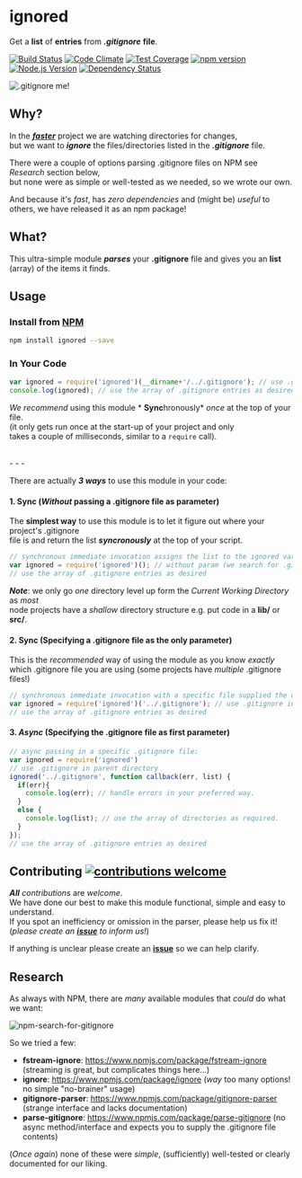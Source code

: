 # ignored
Get a **list** of **entries** from ***.gitignore*** **file**.

[![Build Status](https://travis-ci.org/nelsonic/ignored.svg)](https://travis-ci.org/nelsonic/ignored)
[![Code Climate](https://codeclimate.com/github/nelsonic/ignored/badges/gpa.svg)](https://codeclimate.com/github/nelsonic/ignored)
[![Test Coverage](https://codeclimate.com/github/nelsonic/ignored/badges/coverage.svg)](https://codeclimate.com/github/nelsonic/ignored)
[![npm version](https://badge.fury.io/js/listdirs.svg)](http://badge.fury.io/js/listdirs)
[![Node.js Version][node-version-image]][node-version-url]
[![Dependency Status](https://david-dm.org/nelsonic/ignored.svg)](https://david-dm.org/nelsonic/ignored)

![.gitignore me!](http://i.imgur.com/CszskqZ.png)

## Why?

In the [***faster***](https://github.com/ideaq/faster)
 project we are watching directories for changes,  
 but we want to ***ignore*** the files/directories
 listed in the ***.gitignore*** file.

 There were a couple of options parsing .gitignore files on NPM
 see *Research* section below,  
 but none were as simple or well-tested as
 we needed, so we wrote our own.

 And because it's *fast*, has *zero dependencies* and (might
 be) *useful* to others, we have released it as an npm package!

## What?

This ultra-simple module ***parses*** your **.gitignore** file
and gives you an **list** (array) of the items it finds.

## Usage

### Install from [NPM](https://www.npmjs.com/package/ignored)

```sh
npm install ignored --save
```

### In Your Code

```js
var ignored = require('ignored')(__dirname+'/../.gitignore'); // use .gitignore in parent dir
console.log(ignored); // use the array of .gitignore entries as desired
```
*We recommend* using this module * **Sync**hronously* *once* at the top of your file.  
(it only gets run once at the start-up of your project and only  
takes a couple of milliseconds, similar to a `require` call).

<br />
- - -

There are actually ***3 ways*** to use this module in your code:

#### 1. Sync (*Without* passing a .gitignore file as parameter)

The **simplest way** to use this module is to let it figure out where your
project's .gitignore  
file is and return the list ***syncronously*** at the
top of your script.

```js
// synchronous immediate invocation assigns the list to the ignored var directly
var ignored = require('ignored')(); // without param (we search for .gitignore)
// use the array of .gitignore entries as desired
```
***Note***: we only go *one* directory level up form the
*Current Working Directory* as *most*  
node projects have a *shallow*
directory structure e.g. put code in a **lib/** or **src/**.

#### 2. Sync (Specifying a .gitignore file as the only parameter)

This is the *recommended* way of using the module as you know *exactly*  
which .gitignore file you are using
(some projects have *multiple* .gitignore files!)

```js
// synchronous immediate invocation with a specific file supplied the only param
var ignored = require('ignored')('../.gitignore'); // use .gitignore in parent dir
// use the array of .gitignore entries as desired
```

#### 3. *Async* (Specifying the .gitignore file as first parameter)

```js
// async passing in a specific .gitignore file:
var ignored = require('ignored')
// use .gitignore in parent directory
ignored('../.gitignore', function callback(err, list) {
  if(err){
    console.log(err); // handle errors in your preferred way.
  }
  else {
    console.log(list); // use the array of directories as required.
  }
});
// use the array of .gitignore entries as desired
```


## Contributing [![contributions welcome](https://img.shields.io/badge/contributions-welcome-brightgreen.svg?style=flat)](https://github.com/nelsonic/nelsonic/fork)

***All*** *contributions* are *welcome*.  
We have done our best to make this module functional, simple and easy to understand.  
If you spot an inefficiency or omission in the parser, please help us fix it!  
(*please create an [**issue**](https://github.com/nelsonic/ignored/issues) to inform us!*)

If anything is unclear please create an [**issue**](https://github.com/nelsonic/ignored/issues)
so we can help clarify.

## Research

As always with NPM, there are *many* available modules
that *could* do what we want:

![npm-search-for-gitignore](https://cloud.githubusercontent.com/assets/194400/6828867/dce60fa8-d307-11e4-8517-b4fd89062863.png)

So we tried a few:

+ **fstream-ignore**: https://www.npmjs.com/package/fstream-ignore
(streaming is great, but complicates things here...)
+ **ignore**: https://www.npmjs.com/package/ignore
(*way* too many options! no simple "no-brainer" usage)
+ **gitignore-parser**: https://www.npmjs.com/package/gitignore-parser
(strange interface and lacks documentation)
+ **parse-gitignore**: https://www.npmjs.com/package/parse-gitignore
(no async method/interface and expects you to supply the .gitignore file contents)

(*Once again*) none of these were *simple*, (sufficiently) well-tested
or clearly documented for our liking.

[node-version-image]: https://img.shields.io/node/v/ignored.svg?style=flat
[node-version-url]: http://nodejs.org/download/
